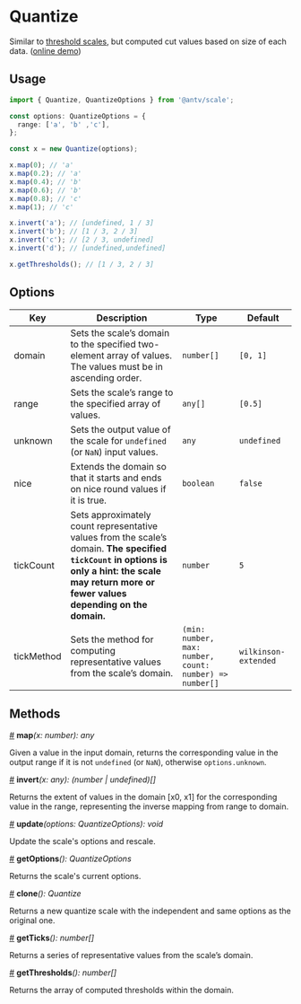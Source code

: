 # Quantize

Similar to [threshold scales](./threshold.md), but computed cut values based on size of each data. ([online demo](https://observablehq.com/@pearmini/antv-scale#quantize))

## Usage

```ts
import { Quantize, QuantizeOptions } from '@antv/scale';

const options: QuantizeOptions = {
  range: ['a', 'b' ,'c'],
};

const x = new Quantize(options);

x.map(0); // 'a'
x.map(0.2); // 'a'
x.map(0.4); // 'b'
x.map(0.6); // 'b'
x.map(0.8); // 'c'
x.map(1); // 'c'

x.invert('a'); // [undefined, 1 / 3]
x.invert('b'); // [1 / 3, 2 / 3]
x.invert('c'); // [2 / 3, undefined]
x.invert('d'); // [undefined,undefined]

x.getThresholds(); // [1 / 3, 2 / 3]
```

## Options

| Key | Description | Type | Default|  
| ----| ----------- | -----| -------|
| domain | Sets the scale’s domain to the specified two-element array of values. The values must be in ascending order. | `number[]` | `[0, 1]` |
| range | Sets the scale’s range to the specified array of values. | `any[]` | `[0.5]` |
| unknown | Sets the output value of the scale for `undefined` (or `NaN`) input values. | `any` | `undefined` |
| nice | Extends the domain so that it starts and ends on nice round values if it is true. | `boolean` | `false` |
| tickCount | Sets approximately count representative values from the scale’s domain. **The specified `tickCount` in options is only a hint: the scale may return more or fewer values depending on the domain.** | `number` | `5` |
| tickMethod | Sets the method for computing representative values from the scale’s domain. | `(min: number, max: number, count: number) => number[]` | `wilkinson-extended` |

## Methods

<a name="quantize_map" href="#quantize_map">#</a> **map**<i>(x: number): any</i>

Given a value in the input domain, returns the corresponding value in the output range if it is not `undefined` (or `NaN`), otherwise `options.unknown`.

<a name="quantize_invert" href="#quantize_invert">#</a> **invert**<i>(x: any): (number | undefined)[]</i>

Returns the extent of values in the domain [x0, x1] for the corresponding value in the range, representing the inverse mapping from range to domain.

<a name="quantize_update" href="#quantize_update">#</a> **update**<i>(options: QuantizeOptions): void</i>

Update the scale's options and rescale.

<a name="quantize_getOptions" href="#quantize_getOptions">#</a> **getOptions**<i>(): QuantizeOptions</i>

Returns the scale's current options.

<a name="quantize_clone" href="#quantize_clone">#</a> **clone**<i>(): Quantize</i>

Returns a new quantize scale with the independent and same options as the original one.

<a name="quantize_get_ticks" href="#quantize_get_ticks">#</a> **getTicks**<i>(): number[]</i>

Returns a series of representative values from the scale’s domain.

<a name="quantize_get_thresholds" href="#quantize_get_thresholds">#</a> **getThresholds**<i>(): number[]</i>

Returns the array of computed thresholds within the domain.
